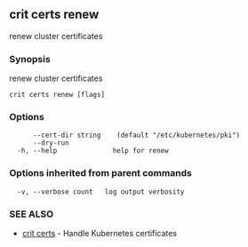 ## crit certs renew

renew cluster certificates

### Synopsis

renew cluster certificates

```
crit certs renew [flags]
```

### Options

```
      --cert-dir string    (default "/etc/kubernetes/pki")
      --dry-run           
  -h, --help              help for renew
```

### Options inherited from parent commands

```
  -v, --verbose count   log output verbosity
```

### SEE ALSO

* [crit certs](crit-certs.md)	 - Handle Kubernetes certificates

